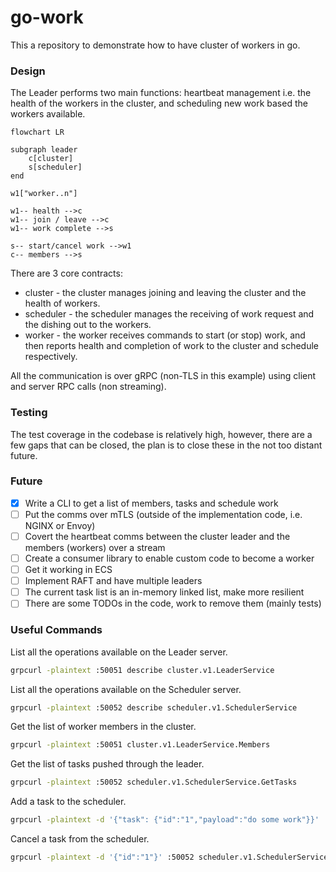 # go-work

This a repository to demonstrate how to have cluster of workers in go.
### Design

The Leader performs two main functions: heartbeat management i.e. the health of the workers in the cluster, and scheduling new work based the workers available.

```mermaid
flowchart LR

subgraph leader
	c[cluster]
	s[scheduler]
end

w1["worker..n"]

w1-- health -->c
w1-- join / leave -->c
w1-- work complete -->s

s-- start/cancel work -->w1
c-- members -->s
```

There are 3 core contracts:

- cluster - the cluster manages joining and leaving the cluster and the health of workers.
- scheduler - the scheduler manages the receiving of work request and the dishing out to the workers.
- worker - the worker receives commands to start (or stop) work, and then reports health and completion of work to the cluster and schedule respectively.

All the communication is over gRPC (non-TLS in this example) using client and server RPC calls (non streaming).

### Testing

The test coverage in the codebase is relatively high, however, there are a few gaps that can be closed, the plan is to close these in the not too distant future.

### Future

- [x] Write a CLI to get a list of members, tasks and schedule work
- [ ] Put the comms over mTLS (outside of the implementation code, i.e. NGINX or Envoy)
- [ ] Covert the heartbeat comms between the cluster leader and the members (workers) over a stream
- [ ] Create a consumer library to enable custom code to become a worker
- [ ] Get it working in ECS
- [ ] Implement RAFT and have multiple leaders
- [ ] The current task list is an in-memory linked list, make more resilient
- [ ] There are some TODOs in the code, work to remove them (mainly tests)

### Useful Commands

List all the operations available on the Leader server.

```sh
grpcurl -plaintext :50051 describe cluster.v1.LeaderService
```

List all the operations available on the Scheduler server.

```sh
grpcurl -plaintext :50052 describe scheduler.v1.SchedulerService
```

Get the list of worker members in the cluster.

```sh
grpcurl -plaintext :50051 cluster.v1.LeaderService.Members
```

Get the list of tasks pushed through the leader.

```sh
grpcurl -plaintext :50052 scheduler.v1.SchedulerService.GetTasks
```

Add a task to the scheduler.

```sh
grpcurl -plaintext -d '{"task": {"id":"1","payload":"do some work"}}' :50052 scheduler.v1.SchedulerService.ScheduleTask
```

Cancel a task from the scheduler.

```sh
grpcurl -plaintext -d '{"id":"1"}' :50052 scheduler.v1.SchedulerService.CancelTask
```
